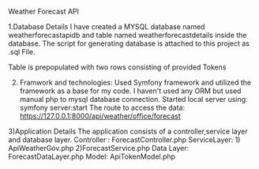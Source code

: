
Weather Forecast API 

1.Database Details
  I have created a MYSQL database named weatherforecastapidb and table named weatherforecastdetails inside the database.
  The script for generating database is attached to this project as .sql File.

  Table is prepopulated with two rows consisting of provided Tokens 

2) Framwork and technologies:
  Used Symfony framework and utilized the framework as a base for my code. I haven't used any ORM but used manual php to mysql database connection.
  Started local server using: symfony server:start
  The route to access the data: https://127.0.0.1:8000/api/weather/office/forecast

3)Application Details
  The application consists of a controller,service layer and database layer.
  Controller : ForecastController.php
  ServiceLayer: 1) ApiWeatherGov.php 2)ForecastService.php
  Data Layer: ForecastDataLayer.php
  Model: ApiTokenModel.php
